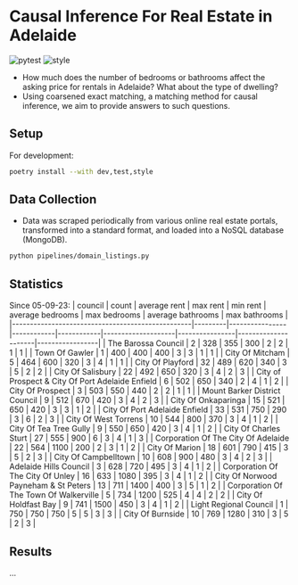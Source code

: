 # Causal Inference For Real Estate in Adelaide

![pytest](https://github.com/lewisbails/real-estate/actions/workflows/pytest.yml/badge.svg?event=push&branch=main)
![style](https://github.com/lewisbails/real-estate/actions/workflows/style.yml/badge.svg?event=push&branch=main)

* How much does the number of bedrooms or bathrooms affect the asking price for rentals in Adelaide? What about the type of dwelling?
* Using coarsened exact matching, a matching method for causal inference, we aim to provide answers to such questions.

## Setup

For development:

```bash
poetry install --with dev,test,style
```


## Data Collection

* Data was scraped periodically from various online real estate portals, transformed into a standard format, and loaded into a NoSQL database (MongoDB).

```bash
python pipelines/domain_listings.py
```

## Statistics
Since 05-09-23\:
| council                                          |   count |   average rent |   max rent |   min rent |   average bedrooms |   max bedrooms |   average bathrooms |   max bathrooms |
|--------------------------------------------------|---------|----------------|------------|------------|--------------------|----------------|---------------------|-----------------|
| The Barossa Council                              |       2 |            328 |        355 |        300 |                  2 |              2 |                   1 |               1 |
| Town Of Gawler                                   |       1 |            400 |        400 |        400 |                  3 |              3 |                   1 |               1 |
| City Of Mitcham                                  |       5 |            464 |        600 |        320 |                  3 |              4 |                   1 |               1 |
| City Of Playford                                 |      32 |            489 |        620 |        340 |                  3 |              5 |                   2 |               2 |
| City Of Salisbury                                |      22 |            492 |        650 |        320 |                  3 |              4 |                   2 |               3 |
| City of Prospect & City Of Port Adelaide Enfield |       6 |            502 |        650 |        340 |                  2 |              4 |                   1 |               2 |
| City Of Prospect                                 |       3 |            503 |        550 |        440 |                  2 |              2 |                   1 |               1 |
| Mount Barker District Council                    |       9 |            512 |        670 |        420 |                  3 |              4 |                   2 |               3 |
| City Of Onkaparinga                              |      15 |            521 |        650 |        420 |                  3 |              3 |                   1 |               2 |
| City Of Port Adelaide Enfield                    |      33 |            531 |        750 |        290 |                  3 |              6 |                   2 |               3 |
| City Of West Torrens                             |      10 |            544 |        800 |        370 |                  3 |              4 |                   1 |               2 |
| City Of Tea Tree Gully                           |       9 |            550 |        650 |        420 |                  3 |              4 |                   1 |               2 |
| City Of Charles Sturt                            |      27 |            555 |        900 |          6 |                  3 |              4 |                   1 |               3 |
| Corporation Of The City Of Adelaide              |      22 |            564 |       1100 |        200 |                  2 |              3 |                   1 |               2 |
| City Of Marion                                   |      18 |            601 |        790 |        415 |                  3 |              5 |                   2 |               3 |
| City Of Campbelltown                             |      10 |            608 |        900 |        480 |                  3 |              4 |                   2 |               3 |
| Adelaide Hills Council                           |       3 |            628 |        720 |        495 |                  3 |              4 |                   1 |               2 |
| Corporation Of The City Of Unley                 |      16 |            633 |       1080 |        395 |                  3 |              4 |                   1 |               2 |
| City Of Norwood Payneham & St Peters             |      13 |            711 |       1400 |        400 |                  3 |              5 |                   1 |               2 |
| Corporation Of The Town Of Walkerville           |       5 |            734 |       1200 |        525 |                  4 |              4 |                   2 |               2 |
| City Of Holdfast Bay                             |       9 |            741 |       1500 |        450 |                  3 |              4 |                   1 |               2 |
| Light Regional Council                           |       1 |            750 |        750 |        750 |                  5 |              5 |                   3 |               3 |
| City Of Burnside                                 |      10 |            769 |       1280 |        310 |                  3 |              5 |                   2 |               3 |
## Results

...
